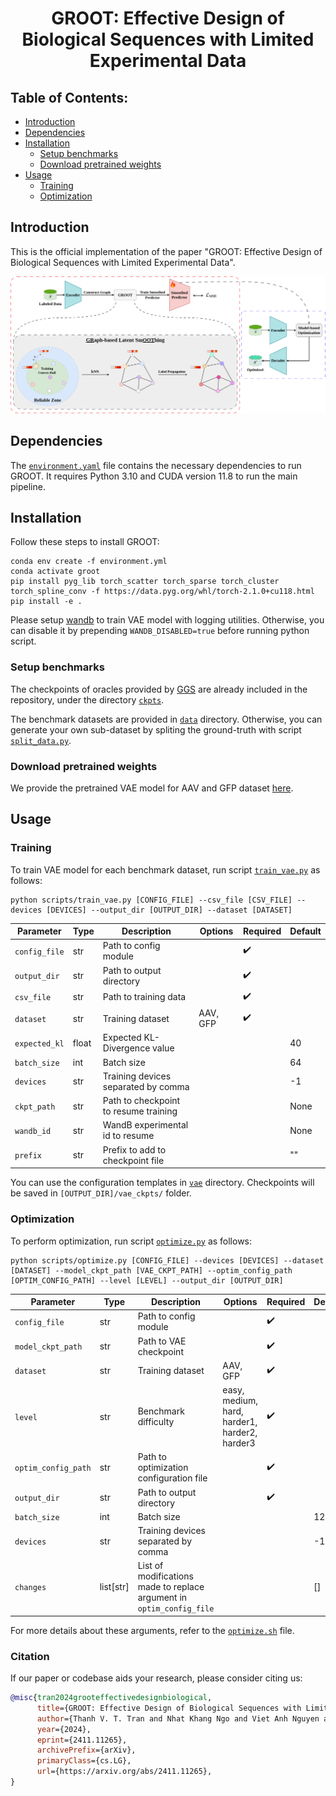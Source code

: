 <div align="center">

# GROOT: Effective Design of Biological Sequences with Limited Experimental Data
</div>

## Table of Contents:

- [Introduction](#introduction)
- [Dependencies](#dependencies)
- [Installation](#installation)
    - [Setup benchmarks](#setup-benchmarks)
    - [Download pretrained weights](#download-pretrained-weights)
- [Usage](#usage)
    - [Training](#training)
    - [Optimization](#optimization)

## Introduction
This is the official implementation of the paper "GROOT: Effective Design of Biological Sequences with Limited Experimental Data".

![GROOT](./static/framework.png)

## Dependencies
The [`environment.yaml`](environment.yml) file contains the necessary dependencies to run GROOT. It requires Python 3.10 and CUDA version 11.8 to run the main pipeline.

## Installation

Follow these steps to install GROOT:

```shell
conda env create -f environment.yml
conda activate groot
pip install pyg_lib torch_scatter torch_sparse torch_cluster torch_spline_conv -f https://data.pyg.org/whl/torch-2.1.0+cu118.html
pip install -e .
```

Please setup [wandb](https://wandb.ai/) to train VAE model with logging utilities. Otherwise, you can disable it by prepending `WANDB_DISABLED=true` before running python script.

### Setup benchmarks
The checkpoints of oracles provided by [GGS](https://github.com/kirjner/GGS) are already included in the repository, under the directory [`ckpts`](./ckpts/).

The benchmark datasets are provided in [`data`](./data/) directory. Otherwise, you can generate your own sub-dataset by spliting the ground-truth with script [`split_data.py`](./scripts/split_data.py).

### Download pretrained weights
We provide the pretrained VAE model for AAV and GFP dataset [here](https://drive.google.com/drive/folders/1NdrmB4NgG-V5mIv_JMJyw_pln2M9N7VD?usp=sharing).

## Usage

### Training

To train VAE model for each benchmark dataset, run script [`train_vae.py`](./scripts/train_vae.py) as follows:

```shell
python scripts/train_vae.py [CONFIG_FILE] --csv_file [CSV_FILE] --devices [DEVICES] --output_dir [OUTPUT_DIR] --dataset [DATASET]
```

| Parameter | Type | Description | Options | Required | Default |
|--|--|--|--|--|--|
|`config_file`|str|Path to config module||✔️||
|`output_dir`|str|Path to output directory||✔️||
|`csv_file`|str|Path to training data||✔️||
|`dataset`|str|Training dataset|AAV, GFP|✔️||
|`expected_kl`|float|Expected KL-Divergence value|||40|
|`batch_size`|int|Batch size|||64|
|`devices`|str|Training devices separated by comma|||-1|
|`ckpt_path`|str|Path to checkpoint to resume training|||None|
|`wandb_id`|str|WandB experimental id to resume|||None|
|`prefix`|str|Prefix to add to checkpoint file|||""|

You can use the configuration templates in [`vae`](./scripts/configs/vae/) directory. Checkpoints will be saved in `[OUTPUT_DIR]/vae_ckpts/` folder.

### Optimization

To perform optimization, run script [`optimize.py`](./scripts/optimize.py) as follows:

```shell
python scripts/optimize.py [CONFIG_FILE] --devices [DEVICES] --dataset [DATASET] --model_ckpt_path [VAE_CKPT_PATH] --optim_config_path [OPTIM_CONFIG_PATH] --level [LEVEL] --output_dir [OUTPUT_DIR]
```

| Parameter | Type | Description | Options | Required | Default |
|--|--|--|--|--|--|
|`config_file`|str|Path to config module||✔️||
|`model_ckpt_path`|str|Path to VAE checkpoint||✔️||
|`dataset`|str|Training dataset|AAV, GFP|✔️||
|`level`|str|Benchmark difficulty|easy, medium, hard, harder1, harder2, harder3|✔️||
|`optim_config_path`|str|Path to optimization configuration file||✔️||
|`output_dir`|str|Path to output directory||✔️||
|`batch_size`|int|Batch size|||128|
|`devices`|str|Training devices separated by comma|||-1|
|`changes`|list[str]|List of modifications made to replace argument in `optim_config_file`|||[]|

For more details about these arguments, refer to the [`optimize.sh`](./scripts/optimize.sh) file.

### Citation
If our paper or codebase aids your research, please consider citing us:
```bibtex
@misc{tran2024grooteffectivedesignbiological,
      title={GROOT: Effective Design of Biological Sequences with Limited Experimental Data}, 
      author={Thanh V. T. Tran and Nhat Khang Ngo and Viet Anh Nguyen and Truong Son Hy},
      year={2024},
      eprint={2411.11265},
      archivePrefix={arXiv},
      primaryClass={cs.LG},
      url={https://arxiv.org/abs/2411.11265}, 
}
```